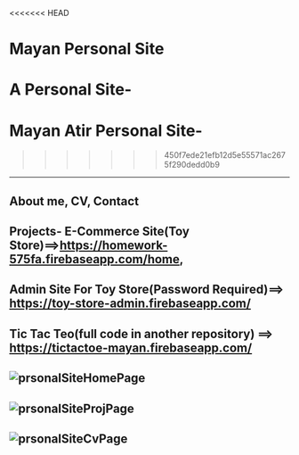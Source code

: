 <<<<<<< HEAD
# Mayan Personal Site
A Personal Site- 
=======
# Mayan Atir Personal Site- 
>>>>>>> 450f7ede21efb12d5e55571ac2675f290dedd0b9
---------------------------------------------------------------------------------
About me, CV, Contact 
---------------------------------------------------------------------------------
Projects-
   E-Commerce Site(Toy Store)==>https://homework-575fa.firebaseapp.com/home, 
---------------------------------------------------------------------------------
   Admin Site For Toy Store(Password Required)==> https://toy-store-admin.firebaseapp.com/
---------------------------------------------------------------------------------
   Tic Tac Teo(full code in another repository) ==> https://tictactoe-mayan.firebaseapp.com/
---------------------------------------------------------------------------------
![prsonalSiteHomePage](https://user-images.githubusercontent.com/55134363/69483510-d308a680-0e30-11ea-93f1-a84ff30fa303.png)
---------------------------------------------------------------------------------
![prsonalSiteProjPage](https://user-images.githubusercontent.com/55134363/69483529-fdf2fa80-0e30-11ea-8038-a0d3607f52a2.png)
---------------------------------------------------------------------------------
![prsonalSiteCvPage](https://user-images.githubusercontent.com/55134363/69483540-21b64080-0e31-11ea-90f3-3e4ac2e88aa9.png)
---------------------------------------------------------------------------------


